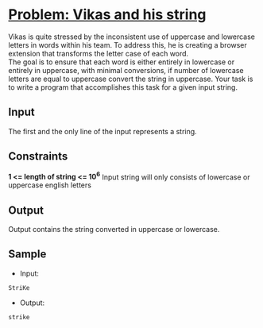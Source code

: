 # [Problem: Vikas and his string](https://my.newtonschool.co/playground/code/3l7e3h1tpdpe)

Vikas is quite stressed by the inconsistent use of uppercase and lowercase letters in words within his team. To address this, he is creating a browser extension that transforms the letter case of each word. <br>
The goal is to ensure that each word is either entirely in lowercase or entirely in uppercase, with minimal conversions, if number of lowercase letters are equal to uppercase convert the string in uppercase. Your task is to write a program that accomplishes this task for a given input string.

## Input

The first and the only line of the input represents a string.

## Constraints

**1 <= length of string <= 10<sup>6</sup>**
Input string will only consists of lowercase or uppercase english letters

## Output

Output contains the string converted in uppercase or lowercase.

## Sample

- Input:
```
StriKe
```

- Output:
```
strike
```
